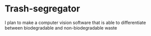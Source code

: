 # Trash-segregator
I plan to make a computer vision software that is able to differentiate between biodegradable and non-biodegradable waste
